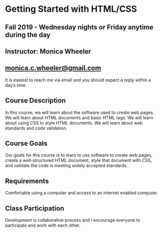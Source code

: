 # Getting Started with HTML/CSS
## Fall 2019 - Wednesday nights or Friday anytime during the day
## Instructor: Monica Wheeler
## monica.c.wheeler@gmail.com

It is easiest to reach me via email and you should expect a reply within a day’s time.

## Course Description

In this course, we will learn about the software used to create web pages. We will learn about HTML documents and basic HTML tags. We will learn about using CSS to style HTML documents. We will learn about web standards and code validation. 

## Course Goals

Our goals for this course is to learn to use software to create web pages, create a well-structured HTML document, style that document with CSS, and validate the code is meeting widely accepted standards. 

## Requirements

Comfortable using a computer and access to an internet enabled computer.

## Class Participation

Development is collaborative process and I encourage everyone to participate and work with each other.
